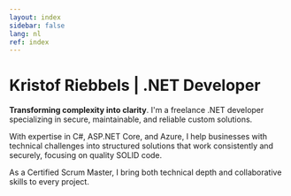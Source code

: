 ```yaml
---
layout: index
sidebar: false
lang: nl
ref: index
---
```



# Kristof Riebbels | .NET Developer

**Transforming complexity into clarity**. I'm a freelance .NET developer specializing in secure, maintainable, and reliable custom solutions.

With expertise in C#, ASP.NET Core, and Azure, I help businesses with technical challenges into structured solutions that work consistently and securely, focusing on quality SOLID code.

As a Certified Scrum Master, I bring both technical depth and collaborative skills to every project.

